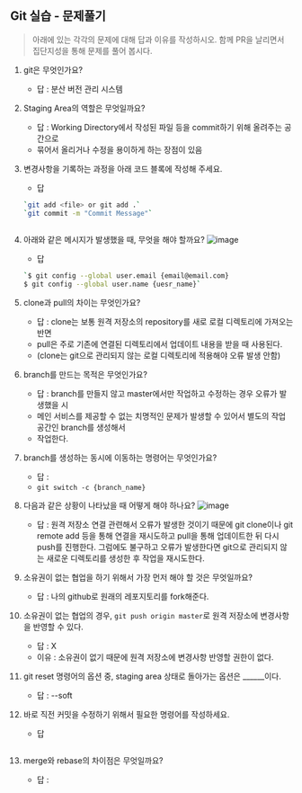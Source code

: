 ## Git 실습 - 문제풀기
> 아래에 있는 각각의 문제에 대해 답과 이유를 작성하시오.
> 함께 PR을 날리면서 집단지성을 통해 문제를 풀어 봅시다.

1. git은 무엇인가요?   
   - 답 : 분산 버전 관리 시스템
  
2. Staging Area의 역할은 무엇일까요?
   - 답 : Working Directory에서 작성된 파일 등을 commit하기 위해 올려주는 공간으로
   - 묶어서 올리거나 수정을 용이하게 하는 장점이 있음

3. 변경사항을 기록하는 과정을 아래 코드 블록에 작성해 주세요.
   - 답
   ```bash
   `git add <file> or git add .`
   `git commit -m "Commit Message"`
  
   ```

4. 아래와 같은 메시지가 발생했을 때, 무엇을 해야 할까요?
![image](https://user-images.githubusercontent.com/98133984/181182281-4d01a374-62fe-4957-9a07-1efc005e35d3.png)
   - 답
   ```bash
   `$ git config --global user.email {email@email.com}
   $ git config --global user.name {uesr_name}`
   ```

5. clone과 pull의 차이는 무엇인가요?
   - 답 : clone는 보통 원격 저장소의 repository를 새로 로컬 디렉토리에 가져오는 반면
   - pull은 주로 기존에 연결된 디렉토리에서 업데이트 내용을 받을 때 사용된다.
   - (clone는 git으로 관리되지 않는 로컬 디렉토리에 적용해야 오류 발생 안함)
  
6. branch를 만드는 목적은 무엇인가요?
    - 답 : branch를 만들지 않고 master에서만 작업하고 수정하는 경우 오류가 발생했을 시
    - 메인 서비스를 제공할 수 없는 치명적인 문제가 발생할 수 있어서 별도의 작업 공간인 branch를 생성해서
    - 작업한다.

7. branch를 생성하는 동시에 이동하는 명령어는 무엇인가요?
    - 답 :
    - `git switch -c {branch_name}`

8. 다음과 같은 상황이 나타났을 때 어떻게 해야 하나요?
   ![image](https://user-images.githubusercontent.com/98133984/181183354-df42d325-b839-48e1-a4c6-667c20b33d5c.png)
    - 답 : 원격 저장소 연결 관련해서 오류가 발생한 것이기 때문에 git clone이나 git remote add 등을 통해 연결을 재시도하고 pull을 통해 업데이트한 뒤 다시 push를 진행한다. 그럼에도 불구하고 오류가 발생한다면 git으로 관리되지 않는 새로운 디렉토리를 생성한 후 작업을 재시도한다.

9.  소유권이 없는 협업을 하기 위해서 가장 먼저 해야 할 것은 무엇일까요?
    - 답 : 나의 github로 원래의 레포지토리를 fork해준다.


10. 소유권이 없는 협업의 경우, `git push origin master`로 원격 저장소에 변경사항을 반영할 수 있다.
    - 답 : X
    - 이유 : 소유권이 없기 때문에 원격 저장소에 변경사항 반영할 권한이 없다.
 
11. git reset 명령어의 옵션 중, staging area 상태로 돌아가는 옵션은 ______이다.
    - 답 : --soft

12. 바로 직전 커밋을 수정하기 위해서 필요한 명령어를 작성하세요.
    - 답
    ```
    ```

13. merge와 rebase의 차이점은 무엇일까요? 
     - 답 : 
